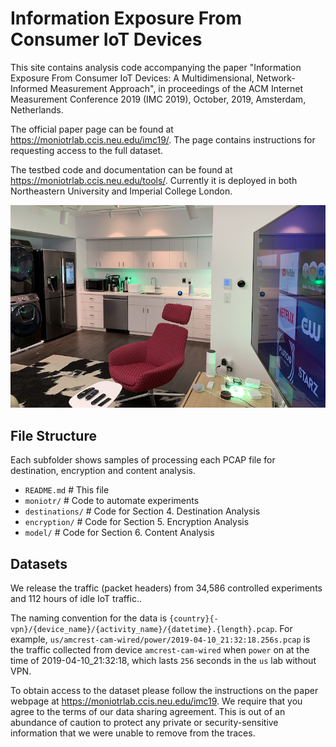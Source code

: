 # Information Exposure From Consumer IoT Devices

This site contains analysis code accompanying the paper "Information Exposure From Consumer IoT Devices: A Multidimensional, Network-Informed Measurement Approach", in proceedings of the ACM Internet Measurement Conference 2019 (IMC 2019), October, 2019, Amsterdam, Netherlands. 

The official paper page can be found at https://moniotrlab.ccis.neu.edu/imc19/. The page contains instructions for requesting access to the full dataset.

The testbed code and documentation can be found at https://moniotrlab.ccis.neu.edu/tools/. Currently it is deployed in both Northeastern University and Imperial College London. 

![GitHub Logo](lab.png)

## File Structure 
Each subfolder shows samples of processing each PCAP file for destination, encryption and content analysis. 

- `README.md`   # This file
- `moniotr/`    # Code to automate experiments  
- `destinations/`   # Code for Section 4. Destination Analysis   
- `encryption/` # Code for Section 5. Encryption Analysis   
- `model/`  # Code for Section 6. Content Analysis   

## Datasets
We release the traffic (packet headers) from 34,586 controlled experiments and 112 hours of idle IoT traffic..

The naming convention for the data is `{country}{-vpn}/{device_name}/{activity_name}/{datetime}.{length}.pcap`. For example, `us/amcrest-cam-wired/power/2019-04-10_21:32:18.256s.pcap` is the traffic collected from device `amcrest-cam-wired` when `power` on at the time of 2019-04-10_21:32:18, which lasts `256` seconds in the `us` lab without VPN.

To obtain access to the dataset please follow the instructions on the paper webpage at https://moniotrlab.ccis.neu.edu/imc19. We require that you agree to the terms of our data sharing agreement. 
This is out of an abundance of caution to protect any private or security-sensitive information that we were unable to remove from the traces.

